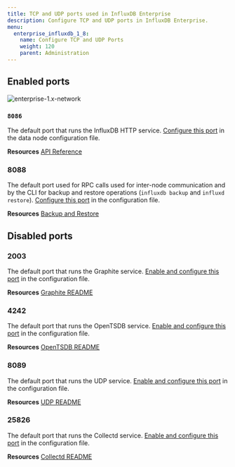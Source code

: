 ```yaml
---
title: TCP and UDP ports used in InfluxDB Enterprise
description: Configure TCP and UDP ports in InfluxDB Enterprise.
menu:
  enterprise_influxdb_1_8:
    name: Configure TCP and UDP Ports
    weight: 120
    parent: Administration
---
```


## Enabled ports

![enterprise-1.x-network](/img/enterprise/enterprise-1x-network.png)

### `8086`
The default port that runs the InfluxDB HTTP service.
[Configure this port](/enterprise_influxdb/v1.8/administration/config-data-nodes/#bind-address-8088)
in the data node configuration file.

**Resources** [API Reference](/influxdb/v1.8/tools/api/)

### 8088
The default port used for RPC calls used for inter-node communication and by the CLI for backup and restore operations (`influxdb backup` and `influxd restore`).
[Configure this port](/influxdb/v1.8/administration/config#bind-address-127-0-0-1-8088)
in the configuration file.

**Resources** [Backup and Restore](/influxdb/v1.8/administration/backup_and_restore/)

## Disabled ports

### 2003

The default port that runs the Graphite service.
[Enable and configure this port](/influxdb/v1.8/administration/config#bind-address-2003)
in the configuration file.

**Resources** [Graphite README](https://github.com/influxdata/influxdb/tree/1.8/services/graphite/README.md)

### 4242

The default port that runs the OpenTSDB service.
[Enable and configure this port](/influxdb/v1.8/administration/config#bind-address-4242)
in the configuration file.

**Resources** [OpenTSDB README](https://github.com/influxdata/influxdb/tree/1.8/services/opentsdb/README.md)

### 8089

The default port that runs the UDP service.
[Enable and configure this port](/influxdb/v1.8/administration/config#bind-address-8089)
in the configuration file.

**Resources** [UDP README](https://github.com/influxdata/influxdb/tree/1.8/services/udp/README.md)

### 25826

The default port that runs the Collectd service.
[Enable and configure this port](/influxdb/v1.8/administration/config#bind-address-25826)
in the configuration file.

**Resources** [Collectd README](https://github.com/influxdata/influxdb/tree/1.8/services/collectd/README.md)
